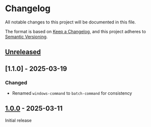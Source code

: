 # Changelog

All notable changes to this project will be documented in this file.

The format is based on [Keep a Changelog](https://keepachangelog.com/en/1.0.0/),
and this project adheres to [Semantic Versioning](https://semver.org/spec/v2.0.0.html).

## [Unreleased]

## [1.1.0] - 2025-03-19

### Changed

- Renamed `windows-command` to `batch-command` for consistency

## [1.0.0] - 2025-03-11

Initial release

[Unreleased]: https://github.com/sstallion/obsidian-command-line/compare/1.0.1...HEAD
[1.0.1]: https://github.com/sstallion/obsidian-command-line/releases/tag/1.0.1
[1.0.0]: https://github.com/sstallion/obsidian-command-line/releases/tag/1.0.0
